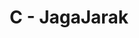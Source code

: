 ---
contest: FINDIT
year: 2021
round: Qualification
problem: C
title: C - JagaJarak
pdf: /contests/FINDIT/2021/qualification/C - JagaJarak.pdf
---